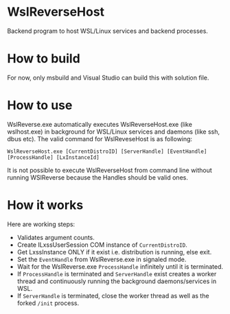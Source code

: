# WslReverseHost 

Backend program to host WSL/Linux services and backend processes. 

# How to build 

For now, only msbuild and Visual Studio can build this with solution file. 

# How to use

WslReverse.exe automatically executes WslReverseHost.exe (like wslhost.exe)
in background for WSL/Linux services and daemons (like ssh, dbus etc).
The valid command for WslReveseHost is as following:

    WslReverseHost.exe [CurrentDistroID] [ServerHandle] [EventHandle] [ProcessHandle] [LxInstanceId] 

It is not possible to execute WslReverseHost from command line without running
WSlReverse because the Handles should be valid ones.

# How it works

Here are working steps:

* Validates argument counts. 
* Create ILxssUserSession COM instance of `CurrentDistroID`. 
* Get LxssInstance ONLY if it exist i.e. distribution is running, else exit. 
* Set the `EventHandle` from WslReverse.exe in signaled mode. 
* Wait for the WslReverse.exe `ProcessHandle` infinitely until it is terminated. 
* If `ProcessHandle` is terminated and `ServerHandle` exist creates
a worker thread and continuously running the background daemons/services in WSL. 
* If `ServerHandle` is terminated, close the worker thread as well as
the forked `/init` process. 
